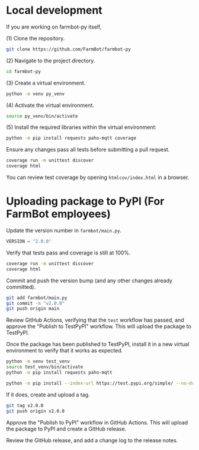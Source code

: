 # Local development

If you are working on farmbot-py itself,

(1) Clone the repository.
```bash
git clone https://github.com/FarmBot/farmbot-py
```

(2) Navigate to the project directory.
```bash
cd farmbot-py
```

(3) Create a virtual environment.
```bash
python -m venv py_venv
```

(4) Activate the virtual environment.
```bash
source py_venv/bin/activate
```

(5) Install the required libraries within the virtual environment:
```bash
python -m pip install requests paho-mqtt coverage
```

Ensure any changes pass all tests before submitting a pull request.

```bash
coverage run -m unittest discover
coverage html
```

You can review test coverage by opening `htmlcov/index.html` in a browser.

# Uploading package to PyPI (For FarmBot employees)

Update the version number in `farmbot/main.py`.
```python
VERSION = "2.0.0"
```

Verify that tests pass and coverage is still at 100%.
```bash
coverage run -m unittest discover
coverage html
```

Commit and push the version bump (and any other changes already committed).
```bash
git add farmbot/main.py
git commit -m "v2.0.0"
git push origin main
```
Review GitHub Actions, verifying that the `test` workflow has passed,
and approve the "Publish to TestPyPI" workflow.
This will upload the package to TestPyPI.

Once the package has been published to TestPyPI,
install it in a new virtual environment to verify that it works as expected.
```bash
python -m venv test_venv
source test_venv/bin/activate
python -m pip install requests paho-mqtt

python -m pip install --index-url https://test.pypi.org/simple/ --no-deps --upgrade farmbot
```

If it does, create and upload a tag.
```bash
git tag v2.0.0
git push origin v2.0.0
```

Approve the "Publish to PyPI" workflow in GitHub Actions. This will upload the package to PyPI and create a GitHub release.

Review the GitHub release, and add a change log to the release notes.
